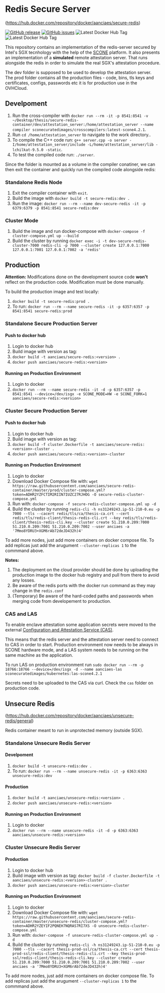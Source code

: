 # Redis Secure Server
(https://hub.docker.com/repository/docker/aanciaes/secure-redis)

[![GitHub release](https://img.shields.io/github/release/aanciaes/secure-redis-container.svg)](https://github.com/aanciaes/secure-redis-container/releases/)
[![GitHub issues](https://img.shields.io/github/issues/aanciaes/secure-redis-container.svg)](https://github.com/aanciaes/secure-redis-container/issues/)
![Latest Docker Hub Tag](https://img.shields.io/static/v1.svg?label=DockerLatestTagSecure&message=1.1.5&color=red)
![Latest Docker Hub Tag](https://img.shields.io/static/v1.svg?label=DockerLatestTagUnsecure&message=1.0.0&color=red)

This repository contains an implementation of the redis-server secured by Intel's SGX tecnhology with the help of the [SCONE]("https://scontain.com/index.html?lang=en") platform. It also presents an implementation of a **simulated** remote attestation server. That runs alongside the redis in order to simulate the real SGX's attestation procedure.

The dev folder is supposed to be used to develop the attestation server. The prod folder contains all the production files - code, bins, tls keys and certificates, configs, passwords etc it is for production use in the OVHCloud.

## Develpoment

1. Run the cross-compiler with `docker run --rm -it -p 8541:8541 -v ~/Desktop/thesis/secure-redis-container/dev/attestation_server:/home/attestation_server --name compiler sconecuratedimages/crosscompilers:latest-scone4.2.1`.
2. Run `cd /home/attestation_server` to navigate to the work directory..
3. To compile the C++ code run: `g++ server.cpp -o server -I/home/attestation_server/include -L/home/attestation_server/lib -lchilkat-9.5.0 -static`.
4. To test the compiled code run: `./server`.

Since the folder is mounted as a volume in the compiler conatiner, we can then exit the container and quickly run the compiled code alongside redis:

### Standalone Redis Node

1. Exit the compiler container with `exit`.
2. Build the image with `docker build -t secure-redis:dev .`
3. Run the image: `docker run --rm --name dev-secure-redis -it -p 6379:6379 -p 8541:8541 secure-redis:dev`

### Cluster Mode

1. Build the image and run docker-compose with `docker-compose -f cluster-compose.yml up --build`
2. Build the cluster by running `docker exec -i -t dev-secure-redis-cluster-7000 redis-cli -p 7000 --cluster create 127.0.0.1:7000 127.0.0.1:7001 127.0.0.1:7002 -a 'redis'`


## Production

**Attention:** Modifications done on the development source code **won't** reflect on the production code. Modification must be done manually.

To build the production image and test locally:

1. `docker build -t secure-redis:prod .`
2. To run: `docker run --rm --name secure-redis -it -p 6357:6357 -p 8541:8541 secure-redis:prod`

### Standalone Secure Production Server

#### Push to docker hub

1. Login to docker hub
2. Build image with version as tag:
3. `docker build -t aanciaes/secure-redis:<version> .`
4. `docker push aanciaes/secure-redis:<version>`

#### Running on Production Environment

1. Login to docker
2. `docker run --rm --name secure-redis -it -d -p 6357:6357 -p 8541:8541 --device=/dev/isgx -e SCONE_MODE=HW -e SCONE_FORK=1 aanciaes/secure-redis:<version>`

### Cluster Secure Production Server

#### Push to docker hub

1. Login to docker hub
2. Build image with version as tag:
3. `docker build -f cluster.Dockerfile -t aanciaes/secure-redis:<version>-cluster .`
4. `docker push aanciaes/secure-redis:<version>-cluster`

#### Running on Production Environment

1. Login to docker
2. Download Docker Compose file with: `wget https://raw.githubusercontent.com/aanciaes/secure-redis-container/master/prod/cluster-compose.yml?token=ADHR2YZFCTIM2RIIN7IUZC27RJHOG -O secure-redis-cluster-compose.yml`
3. Run with: `docker-compose -f secure-redis-cluster-compose.yml up -d`
4. Build the cluster by running `redis-cli -h ns31249243.ip-51-210-0.eu -p 7000 --tls --cacert redis/tls/ca/thesis-ca.crt --cert redis/tls/redis-client/thesis-redis-cli.crt --key redis/tls/redis-client/thesis-redis-cli.key --cluster create 51.210.0.209:7000 51.210.0.209:7001 51.210.0.209:7002 --user anciaes -a '7Mmo8YDRU3+XGM6rAb72deJD432h)4'`

To add more nodes, just add more containers on docker compose file.
To add replicas just add the arugument `--cluster-replicas 1` to the commmand above.

**Notes:**

1. The deployment on the cloud provider should be done by uploading the production image to the docker hub registry and pull from there to avoid any losses.
2. Be aware of the redis ports with the docker run command as they may change in the `redis.conf`
3. (Temporary) Be aware of the hard-coded paths and passwords when merging code from developement to production.

### CAS and LAS

To enable enclave attestation some application secrets were moved to the external [Configuration and Attestation Service (CAS)](4-2-1.scone-cas.cf).

This means that the redis server and the attestation server need to connect to CAS in order to start. Production environment now needs to be always in SCONE hardware mode, and a LAS system needs to be running on the same machine as the application.

To run LAS on production environment run `sudo docker run --rm -p 18766:18766 --device=/dev/isgx -d --name aanciaes-las sconecuratedimages/kubernetes:las-scone4.2.1`

Secrets need to be uploaded to the CAS via curl. Check the `cas` folder on production code.

## Unsecure Redis
(https://hub.docker.com/repository/docker/aanciaes/unsecure-redis/general)

Redis container meant to run in unprotected memory (outside SGX).

### Standalone Unsecure Redis Server

#### Develpoment

1. `docker build -t unsecure-redis:dev .`
2. To run: `docker run --rm --name unsecure-redis -it -p 6363:6363 unsecure-redis:dev`

#### Production

1. `docker build -t aanciaes/unsecure-redis:<version> .`
2. `docker push aanciaes/unsecure-redis:<version>`

#### Running on Production Environment

1. Login to docker
2. `docker run --rm --name unsecure-redis -it -d -p 6363:6363 aanciaes/unsecure-redis:<version>`

### Cluster Unsecure Redis Server

#### Production

1. Login to docker hub
2. Build image with version as tag: `docker build -f cluster.Dockerfile -t aanciaes/unsecure-redis:<version>-cluster .`
4. `docker push aanciaes/unsecure-redis:<version>-cluster`

#### Running on Production Environment

1. Login to docker
2. Download Docker Compose file with: `wget https://raw.githubusercontent.com/aanciaes/secure-redis-container/master/unsecure-redis/cluster-compose.yml?token=ADHR2YZEYIF2PQNEH7NQRAS7RI7XS -O unsecure-redis-cluster-compose.yml`
3. Run with: `docker-compose -f unsecure-redis-cluster-compose.yml up -d`
4. Build the cluster by running `redis-cli -h ns31249243.ip-51-210-0.eu -p 7000 --tls --cacert thesis-prod-ssl/ca/thesis-ca.crt --cert thesis-prod-ssl/redis-client/thesis-redis-cli.crt --key thesis-prod-ssl/redis-client/thesis-redis-cli.key --cluster create 51.210.0.209:7000 51.210.0.209:7001 51.210.0.209:7002 --user anciaes -a '7Mmo8YDRU3+XGM6rAb72deJD432h)4'`

To add more nodes, just add more containers on docker compose file.
To add replicas just add the arugument `--cluster-replicas 1` to the commmand above.